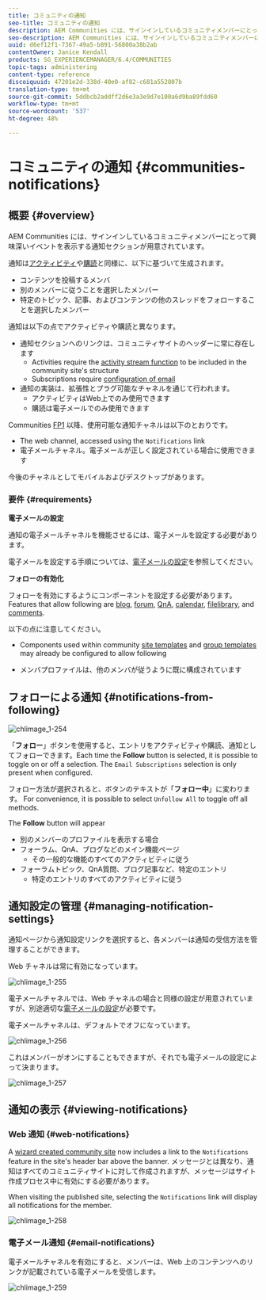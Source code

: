 ```yaml
---
title: コミュニティの通知
seo-title: コミュニティの通知
description: AEM Communities には、サインインしているコミュニティメンバーにとって興味深いイベントを表示する通知が用意されています
seo-description: AEM Communities には、サインインしているコミュニティメンバーにとって興味深いイベントを表示する通知が用意されています
uuid: d6ef12f1-7367-49a5-b891-56800a38b2ab
contentOwner: Janice Kendall
products: SG_EXPERIENCEMANAGER/6.4/COMMUNITIES
topic-tags: administering
content-type: reference
discoiquuid: 47201e2d-338d-40e0-af82-c681a552807b
translation-type: tm+mt
source-git-commit: 5ddbcb2addff2d6e3a3e9d7e100a6d9ba89fdd60
workflow-type: tm+mt
source-wordcount: '537'
ht-degree: 48%

---
```



# コミュニティの通知 {#communities-notifications}

## 概要 {#overview}

AEM Communities には、サインインしているコミュニティメンバーにとって興味深いイベントを表示する通知セクションが用意されています。

通知は[アクティビティ](essentials-activities.md)や[購読](subscriptions.md)と同様に、以下に基づいて生成されます。

* コンテンツを投稿するメンバ
* 別のメンバーに従うことを選択したメンバー
* 特定のトピック、記事、およびコンテンツの他のスレッドをフォローすることを選択したメンバー

通知は以下の点でアクティビティや購読と異なります。

* 通知セクションへのリンクは、コミュニティサイトのヘッダーに常に存在します
   * Activities require the [activity stream function](functions.md#activity-stream-function) to be included in the community site&#39;s structure
   * Subscriptions require [configuration of email](email.md)
* 通知の実装は、拡張性とプラグ可能なチャネルを通じて行われます。
   * アクティビティはWeb上でのみ使用できます
   * 購読は電子メールでのみ使用できます

Communities [FP1](deploy-communities.md#latestfeaturepack) 以降、使用可能な通知チャネルは以下のとおりです。

* The web channel, accessed using the `Notifications` link
* 電子メールチャネル。電子メールが正しく設定されている場合に使用できます

今後のチャネルとしてモバイルおよびデスクトップがあります。

### 要件 {#requirements}

**電子メールの設定**

通知の電子メールチャネルを機能させるには、電子メールを設定する必要があります。

電子メールを設定する手順については、[電子メールの設定](analytics.md)を参照してください。

**フォローの有効化**

フォローを有効にするようにコンポーネントを設定する必要があります。Features that allow following are [blog](blog-feature.md), [forum](forum.md), [QnA](working-with-qna.md), [calendar](calendar.md), [filelibrary](file-library.md), and [comments](comments.md).

以下の点に注意してください。

* Components used within community [site templates](sites.md) and [group templates](tools-groups.md) may already be configured to allow following

* メンバプロファイルは、他のメンバが従うように既に構成されています

## フォローによる通知 {#notifications-from-following}

![chlimage_1-254](assets/chlimage_1-254.png)

「**フォロー**」ボタンを使用すると、エントリをアクティビティや購読、通知としてフォローできます。Each time the **Follow** button is selected, it is possible to toggle on or off a selection. The `Email Subscriptions` selection is only present when configured.

フォロー方法が選択されると、ボタンのテキストが「**フォロー中**」に変わります。 For convenience, it is possible to select `Unfollow All` to toggle off all methods.

The **Follow** button will appear

* 別のメンバーのプロファイルを表示する場合
* フォーラム、QnA、ブログなどのメイン機能ページ
   * その一般的な機能のすべてのアクティビティに従う
* フォーラムトピック、QnA質問、ブログ記事など、特定のエントリ
   * 特定のエントリのすべてのアクティビティに従う

## 通知設定の管理 {#managing-notification-settings}

通知ページから通知設定リンクを選択すると、各メンバーは通知の受信方法を管理することができます。

Web チャネルは常に有効になっています。

![chlimage_1-255](assets/chlimage_1-255.png)

電子メールチャネルでは、Web チャネルの場合と同様の設定が用意されていますが、別途適切な[電子メールの設定](email.md)が必要です。

電子メールチャネルは、デフォルトでオフになっています。

![chlimage_1-256](assets/chlimage_1-256.png)

これはメンバーがオンにすることもできますが、それでも電子メールの設定によって決まります。

![chlimage_1-257](assets/chlimage_1-257.png)

## 通知の表示 {#viewing-notifications}

### Web 通知 {#web-notifications}

A [wizard created community site](sites-console.md) now includes a link to the `Notifications` feature in the site&#39;s header bar above the banner. メッセージとは異なり、通知はすべてのコミュニティサイトに対して作成されますが、メッセージはサイト作成プロセス中に有効にする必要があります。

When visiting the published site, selecting the `Notifications` link will display all notifications for the member.

![chlimage_1-258](assets/chlimage_1-258.png)

### 電子メール通知 {#email-notifications}

電子メールチャネルを有効にすると、メンバーは、Web 上のコンテンツへのリンクが記載されている電子メールを受信します。

![chlimage_1-259](assets/chlimage_1-259.png)

